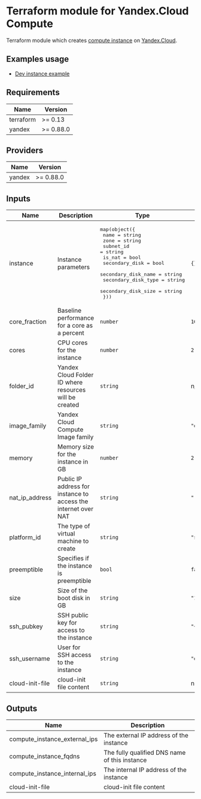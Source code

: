 # Terraform module for Yandex.Cloud Compute

Terraform module which creates [compute instance](https://cloud.yandex.ru/services/compute) on [Yandex.Cloud](https://cloud.yandex.ru/).

## Examples usage

- [Dev instance example](https://github.com/avbuben/terraform-yandex-compute/tree/master/examples/dev-instance)

## Requirements

| Name | Version |
|------|---------|
| terraform | >= 0.13 |
| yandex | >= 0.88.0 |

## Providers

| Name | Version |
|------|---------|
| yandex | >= 0.88.0 |

## Inputs

| Name | Description | Type | Default | Required |
|------|-------------|------|---------|:--------:|
| instance | Instance parameters| <pre>map(object({<br>  name = string<br>  zone = string<br>  subnet_id = string<br>  is_nat = bool<br> secondary_disk = bool<br> secondary_disk_name = string<br> secondary_disk_type = string<br> secondary_disk_size = string<br> }))</pre> | `{}` | yes |
| core\_fraction | Baseline performance for a core as a percent | `number` | `100` | no |
| cores | CPU cores for the instance | `number` | `2` | no |
| folder\_id | Yandex Cloud Folder ID where resources will be created | `string` | n/a | yes |
| image\_family | Yandex Cloud Compute Image family | `string` | `"debian-10"` | yes |
| memory | Memory size for the instance in GB | `number` | `2` | no |
| nat\_ip\_address | Public IP address for instance to access the internet over NAT | `string` | `""` | no |
| platform\_id | The type of virtual machine to create | `string` | `"standard-v3"` | no |
| preemptible | Specifies if the instance is preemptible | `bool` | `false` | no |
| size | Size of the boot disk in GB | `string` | `"10"` | no |
| ssh\_pubkey | SSH public key for access to the instance | `string` | `"~/.ssh/id_rsa.pub"` | no |
| ssh\_username | User for SSH access to the instance | `string` | `"debian"` | no |
| cloud-init-file | cloud-init file content | `string` | null | no |

## Outputs

| Name | Description |
|------|-------------|
| compute\_instance\_external\_ips | The external IP address of the instance |
| compute\_instance\_fqdns | The fully qualified DNS name of this instance |
| compute\_instance\_internal\_ips | The internal IP address of the instance |
| cloud-init-file | cloud-init file content |
